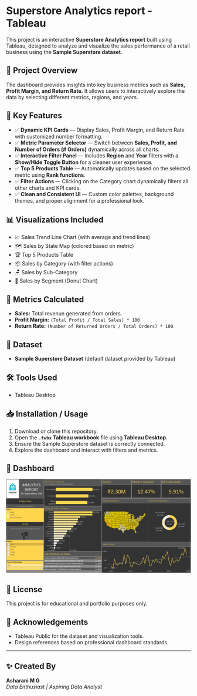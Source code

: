 # Superstore Analytics report - Tableau

This project is an interactive **Superstore Analytics report** built using Tableau, designed to analyze and visualize the sales performance of a retail business using the **Sample Superstore dataset**.

## 🚀 Project Overview

The dashboard provides insights into key business metrics such as **Sales, Profit Margin, and Return Rate.** It allows users to interactively explore the data by selecting different metrics, regions, and years.

## 🎯 Key Features

- ✅ **Dynamic KPI Cards** — Display Sales, Profit Margin, and Return Rate with customized number formatting.
- ✅ **Metric Parameter Selector** — Switch between **Sales, Profit, and Number of Orders (# Orders)** dynamically across all charts.
- ✅ **Interactive Filter Panel** — Includes **Region** and **Year** filters with a **Show/Hide Toggle Button** for a cleaner user experience.
- ✅ **Top 5 Products Table** — Automatically updates based on the selected metric using **Rank functions**.
- ✅ **Filter Actions** — Clicking on the Category chart dynamically filters all other charts and KPI cards.
- ✅ **Clean and Consistent UI** — Custom color palettes, background themes, and proper alignment for a professional look.

## 📊 Visualizations Included

- 📈 Sales Trend Line Chart (with average and trend lines)
- 🗺️ Sales by State Map (colored based on metric)
- 🏆 Top 5 Products Table
- 📦 Sales by Category (with filter actions)
- 🪑 Sales by Sub-Category
- 🎯 Sales by Segment (Donut Chart)

## 🧠 Metrics Calculated

- **Sales:** Total revenue generated from orders.
- **Profit Margin:** `(Total Profit / Total Sales) * 100`
- **Return Rate:** `(Number of Returned Orders / Total Orders) * 100`

## 🔗 Dataset

- **Sample Superstore Dataset** (default dataset provided by Tableau)

## 🛠️ Tools Used

- Tableau Desktop

## 📥 Installation / Usage

1. Download or clone this repository.
2. Open the **`.twbx` Tableau workbook** file using **Tableau Desktop.**
3. Ensure the Sample Superstore dataset is correctly connected.
4. Explore the dashboard and interact with filters and metrics.

## 📸 Dashboard

![Dashboard Screenshot](TABLEAU/Images/Dashboard.png)  

## 📜 License

This project is for educational and portfolio purposes only.

## 🙌 Acknowledgements

- Tableau Public for the dataset and visualization tools.
- Design references based on professional dashboard standards.

---

## ✨ Created By

**Asharani M G**  
*Data Enthusiast | Aspiring Data Analyst*


